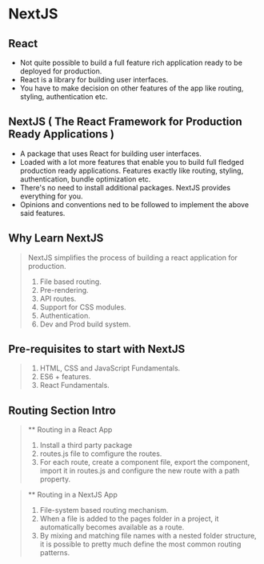 # NextJS

## React

-   Not quite possible to build a full feature rich application ready to be deployed for production.
-   React is a library for building user interfaces.
-   You have to make decision on other features of the app like routing, styling, authentication etc.

## NextJS ( The React Framework for Production Ready Applications )

-   A package that uses React for building user interfaces.
-   Loaded with a lot more features that enable you to build full fledged production ready applications.
    Features exactly like routing, styling, authentication, bundle optimization etc.
-   There's no need to install additional packages. NextJS provides everything for you.
-   Opinions and conventions ned to be followed to implement the above said features.

## Why Learn NextJS

> NextJS simplifies the process of building a react application for production.
>
> 1. File based routing.
> 2. Pre-rendering.
> 3. API routes.
> 4. Support for CSS modules.
> 5. Authentication.
> 6. Dev and Prod build system.

## Pre-requisites to start with NextJS

> 1. HTML, CSS and JavaScript Fundamentals.
> 2. ES6 + features.
> 3. React Fundamentals.

## Routing Section Intro

> ** Routing in a React App
> 1. Install a third party package
> 2. routes.js file to comfigure the routes.
> 3. For each route, create a component file, export the component, import it in routes.js and configure the new route with a path property.

> ** Routing in a NextJS App
> 1. File-system based routing mechanism.
> 2. When a file is added to the pages folder in a project, it automatically becomes available as a route.
> 3. By mixing and matching file names with a nested folder structure, it is possible to pretty much define the most common routing patterns.